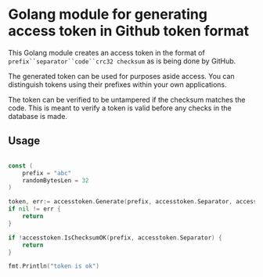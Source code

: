 # Golang module for generating access token in Github token format

This Golang module creates an access token in the format of `prefix``separator``code``crc32 checksum`
as is being done by GitHub.

The generated token can be used for purposes aside access. You can distinguish tokens using their prefixes within your own applications.

The token can be verified to be untampered if the checksum matches the code. This is meant to verify a token is valid before any checks in the database is made.


## Usage

```go

const (
    prefix = "abc"
    randomBytesLen = 32
)

token, err:= accesstoken.Generate(prefix, accesstoken.Separator, accesstoken.RandomBytesLen)
if nil != err {
    return
}

if !accesstoken.IsChecksumOK(prefix, accesstoken.Separator) {
    return
}

fmt.Println("token is ok")

```